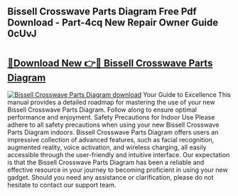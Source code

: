 ## Bissell Crosswave Parts Diagram Free Pdf Download - Part-4cq New Repair Owner Guide 0cUvJ

# <h2><a href="http://dfl0ac.blite.top/?on=Bissell+Crosswave+Parts+Diagram">🔗Download New 👉🔴 Bissell Crosswave Parts Diagram</a></h2>

[![Bissell Crosswave Parts Diagram download](https://i.imgur.com/lujVjoI.png)](http://dfl0ac.blite.top/?on=Bissell+Crosswave+Parts+Diagram)
Your Guide to Excellence This manual provides a detailed roadmap for mastering the use of your new Bissell Crosswave Parts Diagram. Follow along to ensure optimal performance and enjoyment. Safety Precautions for Indoor Use Please adhere to all safety precautions when using your new Bissell Crosswave Parts Diagram indoors. Bissell Crosswave Parts Diagram offers users an impressive collection of advanced features, such as facial recognition, augmented reality, voice activation, and wireless charging, all easily accessible through the user-friendly and intuitive interface. Our expectation is that the Bissell Crosswave Parts Diagram has been a reliable and effective resource in your journey to becoming proficient in using your new gadget. Should you need any assistance or clarification, please do not hesitate to contact our support team.
